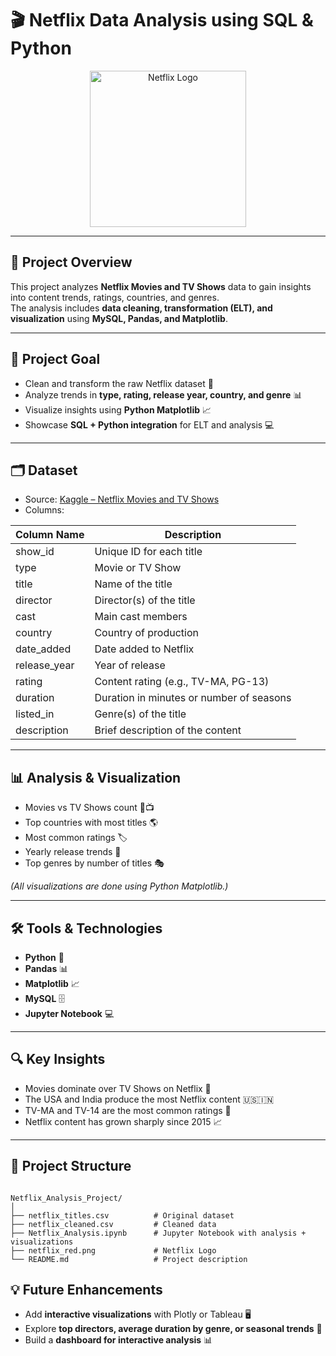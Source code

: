 # 🎬 Netflix Data Analysis using SQL & Python

<p align="center">
  <img src="https://upload.wikimedia.org/wikipedia/commons/0/08/Netflix_2015_logo.svg" width="250" alt="Netflix Logo">
</p>

---

## 📌 Project Overview
This project analyzes **Netflix Movies and TV Shows** data to gain insights into content trends, ratings, countries, and genres.  
The analysis includes **data cleaning, transformation (ELT), and visualization** using **MySQL, Pandas, and Matplotlib**.  

---

## 🎯 Project Goal
- Clean and transform the raw Netflix dataset 🧹  
- Analyze trends in **type, rating, release year, country, and genre** 📊  
- Visualize insights using **Python Matplotlib** 📈  
- Showcase **SQL + Python integration** for ELT and analysis 💻  

---

## 🗂 Dataset
- Source: [Kaggle – Netflix Movies and TV Shows](https://www.kaggle.com/datasets/shivamb/netflix-shows)  
- Columns:

| Column Name   | Description |
|---------------|-------------|
| show_id       | Unique ID for each title |
| type          | Movie or TV Show |
| title         | Name of the title |
| director      | Director(s) of the title |
| cast          | Main cast members |
| country       | Country of production |
| date_added    | Date added to Netflix |
| release_year  | Year of release |
| rating        | Content rating (e.g., TV-MA, PG-13) |
| duration      | Duration in minutes or number of seasons |
| listed_in     | Genre(s) of the title |
| description   | Brief description of the content |

---

## 📊 Analysis & Visualization
- Movies vs TV Shows count 🎥📺  
- Top countries with most titles 🌎  
- Most common ratings 🏷️  
- Yearly release trends 📅  
- Top genres by number of titles 🎭  

*(All visualizations are done using Python Matplotlib.)*

---

## 🛠 Tools & Technologies
- **Python** 🐍  
- **Pandas** 📊  
- **Matplotlib** 📈  
- **MySQL** 🗄️  
- **Jupyter Notebook** 💻  

---

## 🔍 Key Insights
- Movies dominate over TV Shows on Netflix 🍿  
- The USA and India produce the most Netflix content 🇺🇸🇮🇳  
- TV-MA and TV-14 are the most common ratings 🔞  
- Netflix content has grown sharply since 2015 📈  

---

## 📂 Project Structure
```

Netflix_Analysis_Project/
│
├── netflix_titles.csv          # Original dataset
├── netflix_cleaned.csv         # Cleaned data
├── Netflix_Analysis.ipynb      # Jupyter Notebook with analysis + visualizations
├── netflix_red.png             # Netflix Logo
└── README.md                   # Project description

```


## 💡 Future Enhancements
- Add **interactive visualizations** with Plotly or Tableau 🖥️  
- Explore **top directors, average duration by genre, or seasonal trends** 📅  
- Build a **dashboard for interactive analysis** 📊
